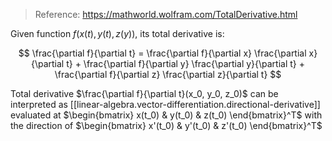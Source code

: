 > Reference: https://mathworld.wolfram.com/TotalDerivative.html

Given function $f(x(t), y(t), z(y))$, its total derivative is:

$$
\frac{\partial f}{\partial t} =
\frac{\partial f}{\partial x}
\frac{\partial x}{\partial t} + 
\frac{\partial f}{\partial y}
\frac{\partial y}{\partial t} + 
\frac{\partial f}{\partial z}
\frac{\partial z}{\partial t}
$$

Total derivative $\frac{\partial f}{\partial t}(x_0, y_0, z_0)$ can be interpreted as [[linear-algebra.vector-differentiation.directional-derivative]] evaluated at $\begin{bmatrix} x(t_0) & y(t_0) & z(t_0) \end{bmatrix}^T$ with the direction of $\begin{bmatrix} x'(t_0) & y'(t_0) & z'(t_0) \end{bmatrix}^T$

